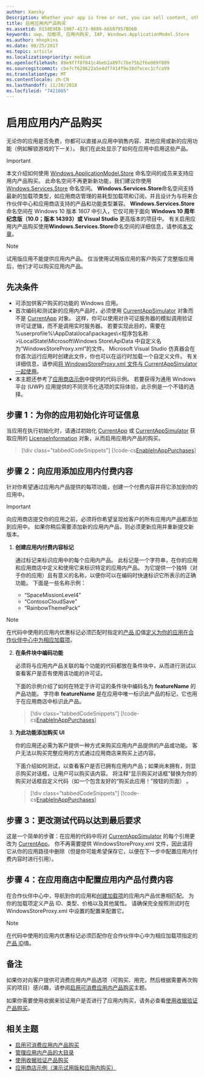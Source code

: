 ```yaml
---
author: Xansky
Description: Whether your app is free or not, you can sell content, other apps, or new app functionality (such as unlocking the next level of a game) from right within the app. Here we show you how to enable these products in your app.
title: 启用应用内产品购买
ms.assetid: D158E9EB-1907-4173-9889-66507957BD6B
keywords: uwp, 加载项, 应用内购买, IAP, Windows.ApplicationModel.Store
ms.author: mhopkins
ms.date: 08/25/2017
ms.topic: article
ms.localizationpriority: medium
ms.openlocfilehash: 89e9fff8f041c4beb2a897c7be75b2f6e009f809
ms.sourcegitcommit: cbe7cf620622a5e4df7414f9e38dfecec1cfca99
ms.translationtype: MT
ms.contentlocale: zh-CN
ms.lasthandoff: 11/20/2018
ms.locfileid: "7421085"
---
```

# <a name="enable-in-app-product-purchases"></a>启用应用内产品购买

无论你的应用是否免费，你都可以直接从应用中销售内容、其他应用或新的应用功能（例如解锁游戏的下一关）。 我们在此处显示了如何在应用中启用这些产品。

> [!IMPORTANT]
> 本文介绍如何使用 [Windows.ApplicationModel.Store](https://msdn.microsoft.com/library/windows/apps/windows.applicationmodel.store.aspx) 命名空间的成员来支持应用内产品购买。 此命名空间不再更新新功能，我们建议你使用 [Windows.Services.Store](https://msdn.microsoft.com/library/windows/apps/windows.services.store.aspx) 命名空间。 **Windows.Services.Store**命名空间支持最新的加载项类型，如应用商店管理的易耗型加载项和订阅，并且设计为与将来合作伙伴中心和应用商店支持的产品和功能类型兼容。 **Windows.Services.Store** 命名空间在 Windows 10 版本 1607 中引入，它仅可用于面向 **Windows 10 周年纪念版（10.0；版本 14393）或 Visual Studio** 更高版本的项目中。 有关启用应用内产品购买使用**Windows.Services.Store**命名空间的详细信息，请参阅[本文章](enable-in-app-purchases-of-apps-and-add-ons.md)。

> [!NOTE]
> 试用版应用不能提供应用内产品。 仅当使用试用版应用的客户购买了完整版应用后，他们才可以购买应用内产品。

## <a name="prerequisites"></a>先决条件

-   可添加供客户购买的功能的 Windows 应用。
-   首次编码和测试新的应用内产品时，必须使用 [CurrentAppSimulator](https://msdn.microsoft.com/library/windows/apps/hh779766) 对象而不是 [CurrentApp](https://msdn.microsoft.com/library/windows/apps/hh779765) 对象。 这样，你可以使用对许可证服务器的模拟调用验证许可证逻辑，而不是调用实时服务器。 若要实现此目的，需要在 %userprofile%\\AppData\\local\\packages\\&lt;程序包名称&gt;\\LocalState\\Microsoft\\Windows Store\\ApiData 中自定义名为“WindowsStoreProxy.xml”的文件。 Microsoft Visual Studio 仿真器会在你首次运行应用时创建此文件，你也可以在运行时加载一个自定义文件。 有关详细信息，请参阅[将 WindowsStoreProxy.xml 文件与 CurrentAppSimulator 一起使用](in-app-purchases-and-trials-using-the-windows-applicationmodel-store-namespace.md#proxy)。
-   本主题还参考了[应用商店示例](https://github.com/Microsoft/Windows-universal-samples/tree/win10-1507/Samples/Store)中提供的代码示例。 若要获得为通用 Windows 平台 (UWP) 应用提供的不同货币化选项的实际体验，此示例是一个不错的选择。

## <a name="step-1-initialize-the-license-info-for-your-app"></a>步骤 1：为你的应用初始化许可证信息

当应用在执行初始化时，请通过初始化 [CurrentApp](https://msdn.microsoft.com/library/windows/apps/hh779765) 或 [CurrentAppSimulator](https://msdn.microsoft.com/library/windows/apps/hh779766) 获取应用的 [LicenseInformation](https://msdn.microsoft.com/library/windows/apps/br225157) 对象，从而启用应用内产品的购买。

> [!div class="tabbedCodeSnippets"]
[!code-cs[EnableInAppPurchases](./code/InAppPurchasesAndLicenses/cs/EnableInAppPurchases.cs#InitializeLicenseTest)]

## <a name="step-2-add-the-in-app-offers-to-your-app"></a>步骤 2：向应用添加应用内付费内容

针对你希望通过应用内产品提供的每项功能，创建一个付费内容并将它添加到你的应用中。

> [!IMPORTANT]
> 向应用商店提交你的应用之前，必须将你希望呈现给客户的所有应用内产品都添加到应用中。 如果你稍后需要添加新的应用内产品，则必须更新应用并重新提交新版本。

1.  **创建应用内付费内容标记**

    通过标记来标识应用中的每个应用内产品。 此标记是一个字符串，在你的应用和应用商店中定义和使用它来标识特定的应用内产品。 为它提供一个独特（对于你的应用）且有意义的名称，以便你可以在编码时快速标识它所表示的正确功能。 下面是一些名称示例：

    * “SpaceMissionLevel4”
    * “ContosoCloudSave”
    * “RainbowThemePack”

  > [!NOTE]
  > 在代码中使用的应用内优惠标记必须匹配时指定的[产品 ID](../publish/set-your-add-on-product-id.md#product-id)值[定义为你的应用在合作伙伴中心中为相应加载项](../publish/add-on-submissions.md)。

2.  **在条件块中编码功能**

    必须将与应用内产品关联的每个功能的代码都放在条件块中，从而进行测试以查看客户是否有使用该功能的许可证。

    下面的示例介绍了如何在特定于许可证的条件块中编码名为 **featureName** 的产品功能。 字符串 **featureName** 是在应用中唯一标识此产品的标记，它也用于在应用商店中标识此产品。

    > [!div class="tabbedCodeSnippets"]
    [!code-cs[EnableInAppPurchases](./code/InAppPurchasesAndLicenses/cs/EnableInAppPurchases.cs#CodeFeature)]

3.  **为此功能添加购买 UI**

    你的应用还必需为客户提供一种方式来购买应用内产品提供的产品或功能。 客户无法以购买完整应用的方式通过应用商店来购买上述内容。

    下面介绍如何测试，以查看客户是否已拥有应用内产品；如果尚未拥有，则显示购买对话框，让用户可以购买该内容。 将注释“显示购买对话框”替换为你的购买对话框自定义代码（如一个包含友好的“购买此应用！”按钮的页面） 。

    > [!div class="tabbedCodeSnippets"]
    [!code-cs[EnableInAppPurchases](./code/InAppPurchasesAndLicenses/cs/EnableInAppPurchases.cs#BuyFeature)]

## <a name="step-3-change-the-test-code-to-the-final-calls"></a>步骤 3：更改测试代码以达到最后要求

这是一个简单的步骤：在应用的代码中将对 [CurrentAppSimulator](https://msdn.microsoft.com/library/windows/apps/hh779766) 的每个引用更改为 [CurrentApp](https://msdn.microsoft.com/library/windows/apps/hh779765)。 你不再需要提供 WindowsStoreProxy.xml 文件，因此请将它从你的应用路径中删除（但是你可能希望保存它，以便在下一步中配置应用内付费内容时进行引用）。

## <a name="step-4-configure-the-in-app-product-offer-in-the-store"></a>步骤 4：在应用商店中配置应用内产品付费内容

在合作伙伴中心中，导航到你的应用和[创建加载项](../publish/add-on-submissions.md)的应用内产品优惠相匹配。 为你的加载项定义产品 ID、类型、价格以及其他属性。 请确保完全按照测试时在 WindowsStoreProxy.xml 中设置的配置来配置它。

  > [!NOTE]
  > 在代码中使用的应用内优惠标记必须匹配你在合作伙伴中心中为相应加载项指定的[产品 ID](../publish/set-your-add-on-product-id.md#product-id)值。

## <a name="remarks"></a>备注

如果你对向客户提供可消费应用内产品选项（可购买、用完，然后根据需要再次购买的项目）感兴趣，请参阅[启用可消费应用内产品购买](enable-consumable-in-app-product-purchases.md)主题。

如果你需要使用收据来验证用户是否进行了应用内购买，请务必查看[使用收据验证产品购买](use-receipts-to-verify-product-purchases.md)。

## <a name="related-topics"></a>相关主题


* [启用可消费应用内产品购买](enable-consumable-in-app-product-purchases.md)
* [管理应用内产品的大目录](manage-a-large-catalog-of-in-app-products.md)
* [使用收据验证产品购买](use-receipts-to-verify-product-purchases.md)
* [应用商店示例（演示试用版和应用内购买）](https://github.com/Microsoft/Windows-universal-samples/tree/win10-1507/Samples/Store)
